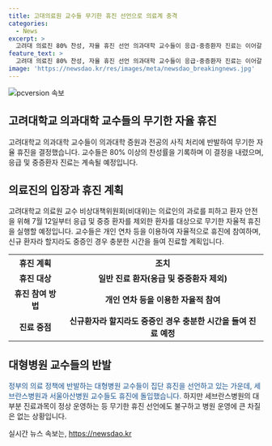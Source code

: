 ```yaml
---
title: 고대의료원 교수들 무기한 휴진 선언으로 의료계 충격
categories:
  - News
excerpt: >
  고려대 의료진 80% 찬성, 자율 휴진 선언 의과대학 교수들이 응급·중증환자 진료는 이어갈 예정이지만, 전체적인 진료를 일시 중단한다. 의료인의 과로와 환자 안전을 위한 조치로, 정부의 의료 정책에 반발하며 휴진 결정. 과학적 타당성 부족 등을 이유로 정부를 비판하며, 학생과 전공의에 대한 압박을 비판하고 촉구. 대형병원 교수들의 집단 휴진 예정. 세브란스병원과 서울아산병원에서도 휴진 선언.
feature_text: >
  고려대 의료진 80% 찬성, 자율 휴진 선언 의과대학 교수들이 응급·중증환자 진료는 이어갈 예정이지만, 전체적인 진료를 일시 중단한다. 의료인의 과로와 환자 안전을 위한 조치로, 정부의 의료 정책에 반발하며 휴진 결정. 과학적 타당성 부족 등을 이유로 정부를 비판하며, 학생과 전공의에 대한 압박을 비판하고 촉구. 대형병원 교수들의 집단 휴진 예정. 세브란스병원과 서울아산병원에서도 휴진 선언.
image: 'https://newsdao.kr/res/images/meta/newsdao_breakingnews.jpg'
---
```


<p><img src="https://newsdao.kr/res/images/meta/newsdao_breakingnews.jpg" alt="pcversion 속보" /></p>

<h2 data-ke-size="size26">고려대학교 의과대학 교수들의 무기한 자율 휴진</h2>

<p data-ke-size="size16">고려대학교 의과대학 교수들이 의과대학 증원과 전공의 사직 처리에 반발하여 무기한 자율 휴진을 결정했습니다. 교수들은 80% 이상의 찬성률을 기록하며 이 결정을 내렸으며, 응급 및 중증환자 진료는 계속될 예정입니다.</p>

<h2 data-ke-size="size24">의료진의 입장과 휴진 계획</h2>

<p data-ke-size="size16">고려대학교 의료원 교수 비상대책위원회(비대위)는 의료인의 과로를 피하고 환자 안전을 위해 7월 12일부터 응급 및 중증 환자를 제외한 환자를 대상으로 무기한 자율적 휴진을 실행할 예정입니다. 교수들은 개인 연차 등을 이용하여 자율적으로 휴진에 참여하며, 신규 환자라 할지라도 중증인 경우 충분한 시간을 들여 진료할 계획입니다.</p>

<table>
  <tr>
    <th>휴진 계획</th>
    <th>조치</th>
  </tr>
  <tr>
    <td style="text-align: center; height: 17px;"><b>휴진 대상</b></td>
    <td style="text-align: center; height: 17px;"><b>일반 진료 환자(응급 및 중증환자 제외)</b></td>
  </tr>
  <tr>
    <td style="text-align: center; height: 17px;"><b>휴진 참여 방법</b></td>
    <td style="text-align: center; height: 17px;"><b>개인 연차 등을 이용한 자율적 참여</b></td>
  </tr>
  <tr>
    <td style="text-align: center; height: 17px;"><b>진료 중점</b></td>
    <td style="text-align: center; height: 17px;"><b>신규환자라 할지라도 중증인 경우 충분한 시간을 들여 진료 예정</b></td>
  </tr>
</table>

<h2 data-ke-size="size24">대형병원 교수들의 반발</h2>

<p data-ke-size="size16"><span style="color: #1a5490;">정부의 의료 정책에 반발하는 대형병원 교수들이 집단 휴진을 선언하고 있는 가운데, 세브란스병원과 서울아산병원 교수들도 휴진에 돌입했습니다.</span> 하지만 세브란스병원의 대부분 진료과목이 정상 운영하는 등 무기한 휴진 선언에도 불구하고 병원 운영에 큰 차질은 없는 상황입니다.</p>
실시간 뉴스 속보는, <a href="https://newsdao.kr" rel="dofollow">https://newsdao.kr</a>


